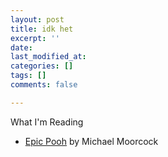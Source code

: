 ```yaml
---
layout: post
title: idk het
excerpt: ''
date: 
last_modified_at: 
categories: []
tags: []
comments: false

---
```

What I'm Reading

* [Epic Pooh](https://warwick.ac.uk/fac/arts/english/currentstudents/undergraduate/modules/en361fantastika/bibliography/2.7moorcock_m.1978epic_pooh.pdf) by Michael Moorcock